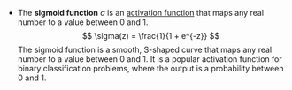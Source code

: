 - The **sigmoid function** $\sigma$ is an [activation function](Activation%20Function.md) that maps any real number to a value between 0 and 1.
$$
\sigma(z) = \frac{1}{1 + e^{-z}}
$$
The sigmoid function is a smooth, S-shaped curve that maps any real number to a value between 0 and 1. It is a popular activation function for binary classification problems, where the output is a probability between 0 and 1.

